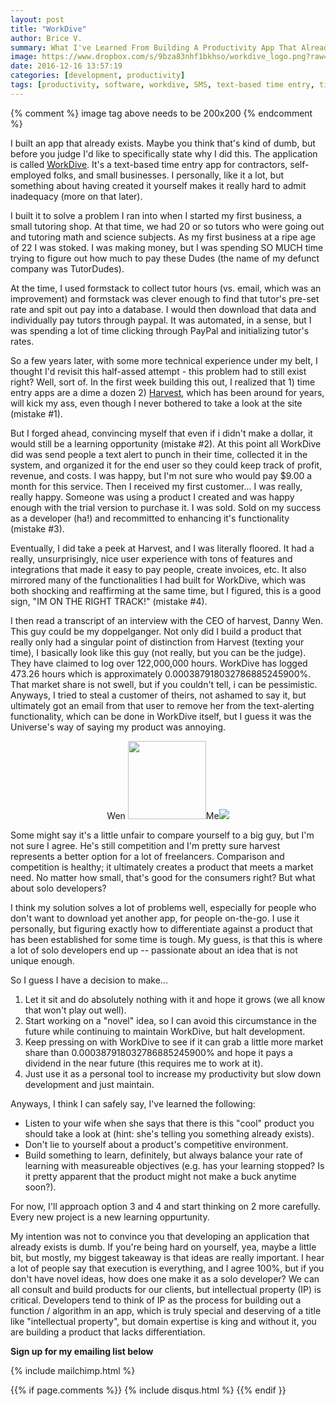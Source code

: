 ```yaml
---
layout: post
title: "WorkDive"
author: Brice V.
summary: What I've Learned From Building A Productivity App That Already Exists
image: https://www.dropbox.com/s/9bza83nhf1bkhso/workdive_logo.png?raw=1
date: 2016-12-16 13:57:19
categories: [development, productivity]
tags: [productivity, software, workdive, SMS, text-based time entry, time entry]
---
```

{% comment %}
image tag above needs to be 200x200
{% endcomment %}

I built an app that already exists. Maybe you think that's kind of dumb, but before you judge I'd like to specifically state why I did this. The application is called [WorkDive](https://workdive.com). It's a text-based time entry app for contractors, self-employed folks, and small businesses. I personally, like it a lot, but something about having created it yourself makes it really hard to admit inadequacy (more on that later).

I built it to solve a problem I ran into when I started my first business, a small tutoring shop. At that time, we had 20 or so tutors who were going out and tutoring math and science subjects. As my first business at a ripe age of 22 I was stoked. I was making money, but I was spending SO MUCH time trying to figure out how much to pay these Dudes (the name of my defunct company was TutorDudes).

At the time, I used formstack to collect tutor hours (vs. email, which was an improvement) and formstack was clever enough to find that tutor's pre-set rate and spit out pay into a database. I would then download that data and individually pay tutors through paypal. It was automated, in a sense, but I was spending a lot of time clicking through PayPal and initializing tutor's rates. 

So a few years later, with some more technical experience under my belt, I thought I'd revisit this half-assed attempt - this problem had to still exist right? Well, sort of. In the first week building this out, I realized that 1) time entry apps are a dime a dozen 2) [Harvest](https://getharvest.com), which has been around for years, will kick my ass, even though I never bothered to take a look at the site (mistake #1).

But I forged ahead, convincing myself that even if i didn't make a dollar, it would still be a learning opportunity (mistake #2). At this point all WorkDive did was send people a text alert to punch in their time, collected it in the system, and organized it for the end user so they could keep track of profit, revenue, and costs. I was happy, but I'm not sure who would pay $9.00 a month for this service. Then I received my first customer... I was really, really happy. Someone was using a product I created and was happy enough with the trial version to purchase it. I was sold. Sold on my success as a developer (ha!) and recommitted to enhancing it's functionality (mistake #3). 

Eventually, I did take a peek at Harvest, and I was literally floored. It had a really, unsurprisingly, nice user experience with tons of features and integrations that made it easy to pay people, create invoices, etc. It also mirrored many of the functionalities I had built for WorkDive, which was both shocking and reaffirming at the same time, but I figured, this is a good sign, "IM ON THE RIGHT TRACK!" (mistake #4). 

I then read a transcript of an interview with the CEO of harvest, Danny Wen. This guy could be my doppelganger. Not only did I build a product that really only had a singular point of distinction from Harvest (texting your time), I basically look like this guy (not really, but you can be the judge). They have claimed to log over 122,000,000 hours. WorkDive has logged 473.26 hours which is approximately 0.000387918032786885245900%. That market share is not swell, but if you couldn't tell, i can be pessimistic. Anyways, I tried to steal a customer of theirs, not ashamed to say it, but ultimately got an email from that user to remove her from the text-alerting functionality, which can be done in WorkDive itself, but I guess it was the Universe's way of saying my product was annoying.

<center>
Wen
<img src = "https://www.dropbox.com/s/yjw7ce22v8mw0ww/Screenshot%202016-12-16%2015.11.42.png?raw=1" height="125px" width="125px"/>Me<img src = "https://www.dropbox.com/s/n5icmgzn7mn13lq/Screenshot%202016-12-16%2015.13.49.png?raw=1" />
</center>

Some might say it's a little unfair to compare yourself to a big guy, but I'm not sure I agree. He's still competition and I'm pretty sure harvest represents a better option for a lot of freelancers. Comparison and competition is healthy; it ultimately creates a product that meets a market need. No matter how small, that's good for the consumers right? But what about solo developers?

I think my solution solves a lot of problems well, especially for people who don't want to download yet another app, for people on-the-go. I use it personally, but figuring exactly how to differentiate against a product that has been established for some time is tough. My guess, is that this is where a lot of solo developers end up -- passionate about an idea that is not unique enough. 

So I guess I have a decision to make...
1. Let it sit and do absolutely nothing with it and hope it grows (we all know that won't play out well). 
2. Start working on a "novel" idea, so I can avoid this circumstance in the future while continuing to maintain WorkDive, but halt development.
3. Keep pressing on with WorkDive to see if it can grab a little more market share than 0.000387918032786885245900% and hope it pays a dividend in the near future (this requires me to work at it).
4. Just use it as a personal tool to increase my productivity but slow down development and just maintain.

Anyways, I think I can safely say, I've learned the following: 
- Listen to your wife when she says that there is this "cool" product you should take a look at (hint: she's telling you something already exists). 
- Don't lie to yourself about a product's competitive environment. 
- Build something to learn, definitely, but always balance your rate of learning with measureable objectives (e.g. has your learning stopped? Is it pretty apparent that the product might not make a buck anytime soon?).

For now, I'll approach option 3 and 4 and start thinking on 2 more carefully. Every new project is a new learning oppurtunity.

My intention was not to convince you that developing an application that already exists is dumb. If you're being hard on yourself, yea, maybe a little bit, but mostly, my biggest takeaway is that ideas are really important. I hear a lot of people say that execution is everything, and I agree 100%, but if you don't have novel ideas, how does one make it as a solo developer? We can all consult and build products for our clients, but intellectual property (IP) is critical. Developers tend to think of IP as the process for building out a function / algorithm in an app, which is truly special and deserving of a title like "intellectual property", but domain expertise is king and without it, you are building a product that lacks differentiation. 


**Sign up for my emailing list below**


{% include mailchimp.html %} 

{{% if page.comments %}}
  {% include disqus.html %} 
{{% endif }}
